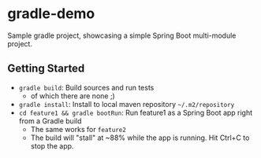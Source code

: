 gradle-demo
===

Sample gradle project, showcasing a simple Spring Boot multi-module project.

Getting Started
---

* `gradle build`: Build sources and run tests
  * of which there are none ;)
* `gradle install`: Install to local maven repository `~/.m2/repository`
* `cd feature1 && gradle bootRun`: Run feature1 as a Spring Boot app right from a Gradle build
  * The same works for `feature2`
  * The build will "stall" at ~88% while the app is running. Hit Ctrl+C to stop the app.
